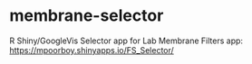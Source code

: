 membrane-selector
=================

R Shiny/GoogleVis Selector app for Lab Membrane Filters
app: https://mpoorboy.shinyapps.io/FS_Selector/

